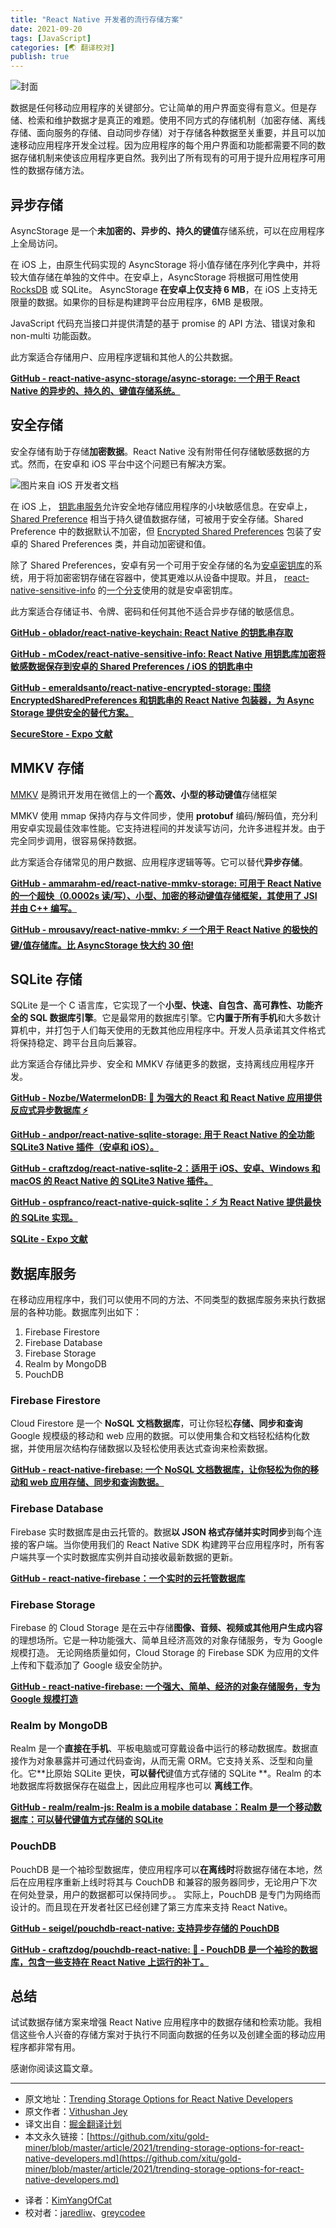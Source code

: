 ```yaml
---
title: "React Native 开发者的流行存储方案"
date: 2021-09-20
tags: [JavaScript]
categories: [🌏 翻译校对]
publish: true
---
```


![封面](https://picbed.kimyang.cn/202109201610636.png)<!-- more -->

数据是任何移动应用程序的关键部分。它让简单的用户界面变得有意义。但是存储、检索和维护数据才是真正的难题。使用不同方式的存储机制（加密存储、离线存储、面向服务的存储、自动同步存储）对于存储各种数据至关重要，并且可以加速移动应用程序开发全过程。因为应用程序的每个用户界面和功能都需要不同的数据存储机制来使该应用程序更自然。我列出了所有现有的可用于提升应用程序可用性的数据存储方法。

## 异步存储

AsyncStorage 是一个**未加密的、异步的、持久的键值**存储系统，可以在应用程序上全局访问。

在 iOS 上，由原生代码实现的 AsyncStorage 将小值存储在序列化字典中，并将较大值存储在单独的文件中。在安卓上，AsyncStorage 将根据可用性使用 [RocksDB](http://rocksdb.org/) 或 SQLite。 AsyncStorage **在安卓上仅支持 6 MB**，在 iOS 上支持无限量的数据。如果你的目标是构建跨平台应用程序，6MB 是极限。

JavaScript 代码充当接口并提供清楚的基于 promise 的 API 方法、错误对象和 non-multi 功能函数。

此方案适合存储用户、应用程序逻辑和其他人的公共数据。

[**GitHub - react-native-async-storage/async-storage: 一个用于 React Native 的异步的、持久的、键值存储系统。**](https://github.com/react-native-async-storage/async-storage)

## 安全存储

安全存储有助于存储**加密数据**。React Native 没有附带任何存储敏感数据的方式。然而，在安卓和 iOS 平台中这个问题已有解决方案。

![图片来自 iOS 开发者文档](https://picbed.kimyang.cn/202109201610535.png)

在 iOS 上， [钥匙串服务](https://developer.apple.com/documentation/security/keychain_services)允许安全地存储应用程序的小块敏感信息。在安卓上， [Shared Preference](https://developer.android.com/reference/android/content/SharedPreferences) 相当于持久键值数据存储，可被用于安全存储。Shared Preference 中的数据默认不加密，但 [Encrypted Shared Preferences](https://developer.android.com/topic/security/data) 包装了安卓的 Shared Preferences 类，并自动加密键和值。

除了 Shared Preferences，安卓有另一个可用于安全存储的名为[安卓密钥库](https://developer.android.com/training/articles/keystore)的系统，用于将加密密钥存储在容器中，使其更难以从设备中提取。并且， [react-native-sensitive-info](https://github.com/mCodex/react-native-sensitive-info) 的[一个分支](https://github.com/mCodex/react-native-sensitive-info/tree/keystore)使用的就是安卓密钥库。

此方案适合存储证书、令牌、密码和任何其他不适合异步存储的敏感信息。

[**GitHub - oblador/react-native-keychain: React Native 的钥匙串存取**](https://github.com/oblador/react-native-keychain)

[**GitHub - mCodex/react-native-sensitive-info: React Native 用钥匙库加密将敏感数据保存到安卓的 Shared Preferences / iOS 的钥匙串中**](https://github.com/mCodex/react-native-sensitive-info)

[**GitHub - emeraldsanto/react-native-encrypted-storage: 围绕 EncryptedSharedPreferences 和钥匙串的 React Native 包装器，为 Async Storage 提供安全的替代方案。**](https://github.com/emeraldsanto/react-native-encrypted-storage)

[**SecureStore - Expo 文献**](https://docs.expo.io/versions/latest/sdk/securestore/)

## MMKV 存储

[MMKV](https://github.com/Tencent/MMKV) 是腾讯开发用在微信上的一个**高效、小型的移动键值**存储框架

MMKV 使用 mmap 保持内存与文件同步，使用 **protobuf** 编码/解码值，充分利用安卓实现最佳效率性能。它支持进程间的并发读写访问，允许多进程并发。由于完全同步调用，很容易保持数据。

此方案适合存储常见的用户数据、应用程序逻辑等等。它可以替代**异步存储**。

[**GitHub - ammarahm-ed/react-native-mmkv-storage: 可用于 React Native 的一个超快（0.0002s 读/写）、小型、加密的移动键值存储框架，其使用了 JSI 并由 C++ 编写。**](https://github.com/ammarahm-ed/react-native-mmkv-storage)

[**GitHub - mrousavy/react-native-mmkv: ⚡️ 一个用于 React Native 的极快的键/值存储库。比 AsyncStorage 快大约 30 倍!**](https://github.com/mrousavy/react-native-mmkv)

## SQLite 存储

SQLite 是一个 C 语言库，它实现了一个**小型、快速、自包含、高可靠性、功能齐全的 SQL 数据库引擎**。它是最常用的数据库引擎。它**内置于所有手机**和大多数计算机中，并打包于人们每天使用的无数其他应用程序中。开发人员承诺其文件格式将保持稳定、跨平台且向后兼容。

此方案适合存储比异步、安全和 MMKV 存储更多的数据，支持离线应用程序开发。

[**GitHub - Nozbe/WatermelonDB: 🍉 为强大的 React 和 React Native 应用提供反应式异步数据库 ⚡️**](https://github.com/Nozbe/WatermelonDB)

[**GitHub - andpor/react-native-sqlite-storage: 用于 React Native 的全功能 SQLite3 Native 插件（安卓和 iOS）。**](https://github.com/andpor/react-native-sqlite-storage)

[**GitHub - craftzdog/react-native-sqlite-2：适用于 iOS、安卓、Windows 和 macOS 的 React Native 的 SQLite3 Native 插件。**](https://github.com/craftzdog/react-native-sqlite-2)

[**GitHub - ospfranco/react-native-quick-sqlite：⚡️ 为 React Native 提供最快的 SQLite 实现。**](https://github.com/ospfranco/react-native-quick-sqlite)

[**SQLite - Expo 文献**](https://docs.expo.dev/versions/v42.0.0/sdk/sqlite/)

## 数据库服务

在移动应用程序中，我们可以使用不同的方法、不同类型的数据库服务来执行数据层的各种功能。数据库列出如下：

1. Firebase Firestore
2. Firebase Database
3. Firebase Storage
4. Realm by MongoDB
5. PouchDB

### Firebase Firestore

Cloud Firestore 是一个 **NoSQL 文档数据库**，可让你轻松**存储、同步和查询** Google 规模级的移动和 web 应用的数据。可以使用集合和文档轻松结构化数据，并使用层次结构存储数据以及轻松使用表达式查询来检索数据。

[**GitHub - react-native-firebase: 一个 NoSQL 文档数据库，让你轻松为你的移动和 web 应用存储、同步和查询数据。**](https://github.com/invertase/react-native-firebase/tree/master/packages/firestore)

### Firebase Database

Firebase 实时数据库是由云托管的。数据**以 JSON 格式存储并实时同步**到每个连接的客户端。当你使用我们的 React Native SDK 构建跨平台应用程序时，所有客户端共享一个实时数据库实例并自动接收最新数据的更新。

[**GitHub - react-native-firebase：一个实时的云托管数据库**](https://github.com/invertase/react-native-firebase/tree/master/packages/database)

### Firebase Storage

Firebase 的 Cloud Storage 是在云中存储**图像、音频、视频或其他用户生成内容**的理想场所。它是一种功能强大、简单且经济高效的对象存储服务，专为 Google 规模打造。 无论网络质量如何，Cloud Storage 的 Firebase SDK 为应用的文件上传和下载添加了 Google 级安全防护。

[**GitHub - react-native-firebase: 一个强大、简单、经济的对象存储服务，专为 Google 规模打造**](https://github.com/invertase/react-native-firebase/tree/master/packages/storage)

### Realm by MongoDB

Realm 是一个**直接在手机**、平板电脑或可穿戴设备中运行的移动数据库。数据直接作为对象暴露并可通过代码查询，从而无需 ORM。它支持关系、泛型和向量化。它**比原始 SQLite 更快，**可以替代**键值方式存储的 SQLite **。Realm 的本地数据库将数据保存在磁盘上，因此应用程序也可以 **离线工作**。

[**GitHub - realm/realm-js: Realm is a mobile database：Realm 是一个移动数据库：可以替代键值方式存储的 SQLite**](https://github.com/realm/realm-js)

### PouchDB

PouchDB 是一个袖珍型数据库，使应用程序可以**在离线时**将数据存储在本地，然后在应用程序重新上线时将其与 CouchDB 和兼容的服务器同步，无论用户下次在何处登录，用户的数据都可以保持同步。。 实际上，PouchDB 是专门为网络而设计的。而且现在开发者社区已经创建了第三方库来支持 React Native。

[**GitHub - seigel/pouchdb-react-native:  支持异步存储的 PouchDB**](https://github.com/seigel/pouchdb-react-native)

[**GitHub - craftzdog/pouchdb-react-native: 🐨 - PouchDB 是一个袖珍的数据库，包含一些支持在 React Native 上运行的补丁。**](https://github.com/craftzdog/pouchdb-react-native)

## 总结

试试数据存储方案来增强 React Native 应用程序中的数据存储和检索功能。我相信这些令人兴奋的存储方案对于执行不同面向数据的任务以及创建全面的移动应用程序都非常有用。

感谢你阅读这篇文章。

---
 * 原文地址：[Trending Storage Options for React Native Developers](https://javascript.plainenglish.io/trending-storage-options-for-react-native-developers-8671fbffb686)
 * 原文作者：[Vithushan Jey](https://medium.com/@vithushjeytharma)
 * 译文出自：[掘金翻译计划](https://github.com/xitu/gold-miner)
 * 本文永久链接：[https://github.com/xitu/gold-miner/blob/master/article/2021/trending-storage-options-for-react-native-developers.md](https://github.com/xitu/gold-miner/blob/master/article/2021/trending-storage-options-for-react-native-developers.md)
 - 译者：[KimYangOfCat](https://github.com/KimYangOfCat)
 - 校对者：[jaredliw](https://github.com/jaredliw)、[greycodee](https://github.com/greycodee)